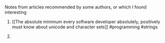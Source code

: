 Notes from articles recommended by some authors, or which I found interesting
1. [[The absolute minimum every software developer absolutely, positively must know about unicode and character sets]]
	#programming #strings

2. 
